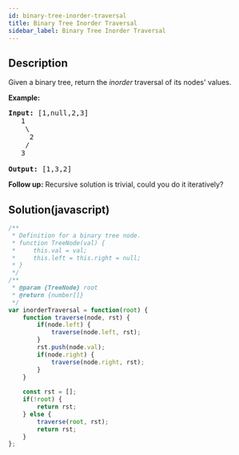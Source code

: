 ```yaml
---
id: binary-tree-inorder-traversal
title: Binary Tree Inorder Traversal
sidebar_label: Binary Tree Inorder Traversal
---
```

## Description
<div class="description">
<p>Given a binary tree, return the <em>inorder</em> traversal of its nodes&#39; values.</p>

<p><strong>Example:</strong></p>

<pre>
<strong>Input:</strong> [1,null,2,3]
   1
    \
     2
    /
   3

<strong>Output:</strong> [1,3,2]</pre>

<p><strong>Follow up:</strong> Recursive solution is trivial, could you do it iteratively?</p>

</div>

## Solution(javascript)
```javascript
/**
 * Definition for a binary tree node.
 * function TreeNode(val) {
 *     this.val = val;
 *     this.left = this.right = null;
 * }
 */
/**
 * @param {TreeNode} root
 * @return {number[]}
 */
var inorderTraversal = function(root) {
    function traverse(node, rst) {
        if(node.left) {
            traverse(node.left, rst);
        }
        rst.push(node.val);
        if(node.right) {
            traverse(node.right, rst);
        }
    }
    
    const rst = [];
    if(!root) {
        return rst;
    } else {
        traverse(root, rst);
        return rst;
    }
};
```